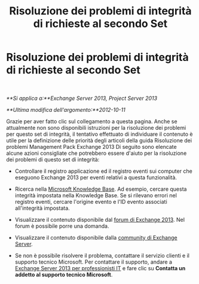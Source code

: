 ﻿---
title: Risoluzione dei problemi di integrità di richieste al secondo Set
TOCTitle: Risoluzione dei problemi di integrità di richieste al secondo Set
ms:assetid: a46c6c37-e7de-4c86-aa10-55c11f2f29cb
ms:mtpsurl: https://technet.microsoft.com/it-it/library/ms.exch.scom.rps(v=EXCHG.150)
ms:contentKeyID: 54652922
ms.date: 12/15/2016
mtps_version: v=EXCHG.150
ms.translationtype: HT
---

# Risoluzione dei problemi di integrità di richieste al secondo Set

 

_**Si applica a:**Exchange Server 2013, Project Server 2013_

_**Ultima modifica dell'argomento:**2012-10-11_

Grazie per aver fatto clic sul collegamento a questa pagina. Anche se attualmente non sono disponibili istruzioni per la risoluzione dei problemi per questo set di integrità, il tentativo effettuato di individuare il contenuto è utile per la definizione delle priorità degli articoli della guida Risoluzione dei problemi Management Pack Exchange 2013 Di seguito sono elencate alcune azioni consigliate che potrebbero essere d'aiuto per la risoluzione dei problemi di questo set di integrità:

  - Controllare il registro applicazione ed il registro eventi sui computer che eseguono Exchange 2013 per eventi relativi a questa funzionalità.

  - Ricerca nella [Microsoft Knowledge Base](https://go.microsoft.com/fwlink/p/?linkid=18175). Ad esempio, cercare questa integrità impostata nella Knowledge Base. Se si rilevano errori nel registro eventi, cercare l'origine evento e l'ID evento associati all'integrità impostata.

  - Visualizzare il contenuto disponibile dal [forum di Exchange 2013](https://go.microsoft.com/fwlink/p/?linkid=257903). Nel forum è possibile porre una domanda.

  - Visualizzare il contenuto disponibile dalla [community di Exchange Server](https://go.microsoft.com/fwlink/p/?linkid=14927).

  - Se non è possibile risolvere il problema, contattare il servizio clienti e il supporto tecnico Microsoft. Per contattare il supporto, andare a [Exchange Server 2013 per professionisti IT](https://go.microsoft.com/fwlink/p/?linkid=402506) e fare clic su **Contatta un addetto al supporto tecnico Microsoft**.

